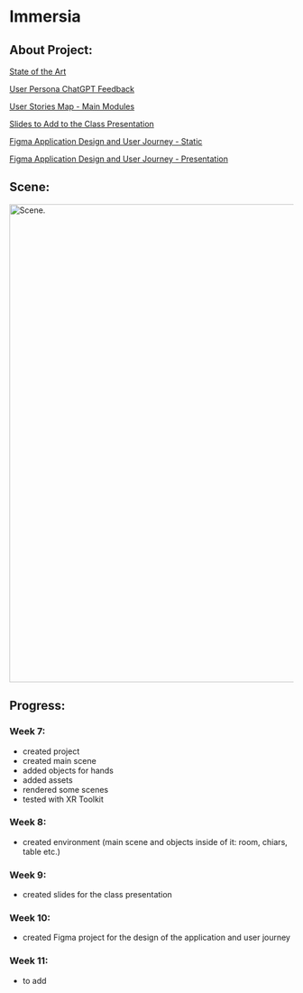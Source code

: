 # Immersia



## About Project:

[State of the Art](https://docs.google.com/document/d/1daYQmPUp5W7khI-kakNENqhc2H4rZMTPTxR3YGPxhss/edit?usp=sharing)

[User Persona ChatGPT Feedback](https://docs.google.com/document/d/1fhRnIJHf9FO5uvG-ordYrJrF0luTD6smcIGwHDwj9Hc/edit?usp=sharing)

[User Stories Map - Main Modules](https://docs.google.com/document/d/1VtEjhzR0Gf__YJypLNjKaamxa0sCNMJu8q6k-LLLhf4/edit?usp=sharing)

[Slides to Add to the Class Presentation](https://docs.google.com/presentation/d/1Fc-TBXx2yLTF_fqQ08O_MnVnXk0FpXKpPR4WWopdMoU/edit?usp=sharing)

[Figma Application Design and User Journey - Static](https://www.figma.com/design/OTFQElxM2YYBMSYZ8UhcTa/IMR---Application-Design?node-id=0-1&t=vErXVDbKi6Uxpkzw-1)

[Figma Application Design and User Journey - Presentation](https://www.figma.com/proto/OTFQElxM2YYBMSYZ8UhcTa/IMR---Application-Design?node-id=0-1&t=vErXVDbKi6Uxpkzw-1)


## Scene:

<img width = "848" alt = "Scene." src = "https://github.com/user-attachments/assets/dbd402a1-ffb7-464f-9e57-6705a2eb96b7">


## Progress:

### Week 7:

- created project
- created main scene
- added objects for hands
- added assets
- rendered some scenes
- tested with XR Toolkit


### Week 8:

- created environment (main scene and objects inside of it: room, chiars, table etc.)


### Week 9:

- created slides for the class presentation


### Week 10:

- created Figma project for the design of the application and user journey


### Week 11:

- to add